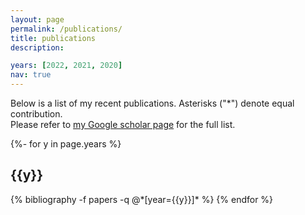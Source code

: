 ```yaml
---
layout: page
permalink: /publications/
title: publications
description:

years: [2022, 2021, 2020]
nav: true
---
```

Below is a list of my recent publications. Asterisks ("*") denote equal contribution. <br>
Please refer to <a href="https://scholar.google.co.kr/citations?hl=en&user=WIpsTa4AAAAJ" target="https://scholar.google.co.kr/citations?hl=en&user=WIpsTa4AAAAJ">my Google scholar page</a> for the full list.
<!-- _pages/publications.md -->
<div class="publications">

{%- for y in page.years %}
  <h2 class="year">{{y}}</h2>
  {% bibliography -f papers -q @*[year={{y}}]* %}
{% endfor %}

</div>
